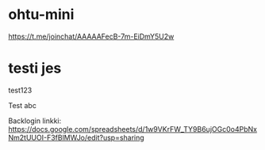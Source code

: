 # ohtu-mini

https://t.me/joinchat/AAAAAFecB-7m-EiDmY5U2w


# testi jes

test123

Test abc

Backlogin linkki:
https://docs.google.com/spreadsheets/d/1w9VKrFW_TY9B6ujOGc0o4PbNxNm2tUUOI-F3fBlMWJo/edit?usp=sharing
